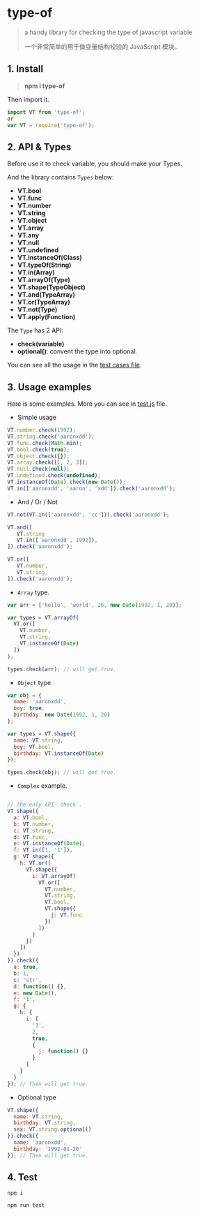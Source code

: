 # type-of

> a handy library for checking the type of javascript variable
>
> 一个非常简单的用于做变量结构校验的 JavaScript 模块。
>



## 1. Install

> **npm i type-of**

Then import it.

```js
import VT from 'type-of';
or
var VT = require('type-of');
```


## 2. API & Types

Before use it to check variable, you should make your Types.

And the library contains `Types` below:

 - **VT.bool**
 - **VT.func**
 - **VT.number**
 - **VT.string**
 - **VT.object**
 - **VT.array**
 - **VT.any**
 - **VT.null**
 - **VT.undefined**
 - **VT.instanceOf(Class)**
 - **VT.typeOf(String)**
 - **VT.in(Array)**
 - **VT.arrayOf(Type)**
 - **VT.shape(TypeObject)**
 - **VT.and(TypeArray)**
 - **VT.or(TypeArray)**
 - **VT.not(Type)**
 - **VT.apply(Function)**

The `Type` has 2 API:

 - **check(variable)**
 - **optional()**: convent the type into optional.

You can see all the usage in the [test cases file](tests/test.js).


## 3. Usage examples

Here is some examples. More you can see in [test.js](tests/test.js) file.

 - Simple usage

```js
VT.number.check(1992);
VT.string.check('aaronxdd');
VT.func.check(Math.min);
VT.bool.check(true);
VT.object.check({});
VT.array.check([1, 2, 3]);
VT.null.check(null);
VT.undefined.check(undefined);
VT.instanceOf(Date).check(new Date());
VT.in(['aaronxdd', 'aaron', 'xdd']).check('aaronxdd');
```

 - And / Or / Not

 ```js
VT.not(VT.in(['aaronxdd', 'cc'])).check('aaronxdd');

VT.and([
	VT.string
	VT.in(['aaronxdd', 1992]),
]).check('aaronxdd');

VT.or([
	VT.number,
	VT.string,
]).check('aaronxdd');
 ```

 - `Array` type.

```js
var arr = ['hello', 'world', 26, new Date(1992, 1, 20)];

var types = VT.arrayOf(
  VT.or([
    VT.number,
    VT.string,
    VT.instanceOf(Date)
  ])
);

types.check(arr); // will get true.
```

 - `Object` type.

```js
var obj = {
  name: 'aaronxdd',
  boy: true,
  birthday: new Date(1992, 1, 20)
};

var types = VT.shape({
  name: VT.string,
  boy: VT.bool,
  birthday: VT.instanceOf(Date)
});

types.check(obj); // will get true.
```

 - `Complex` example.

```js

// The only API `check`.
VT.shape({
  a: VT.bool,
  b: VT.number,
  c: VT.string,
  d: VT.func,
  e: VT.instanceOf(Date),
  f: VT.in([1, '1']),
  g: VT.shape({
    h: VT.or([
      VT.shape({
        i: VT.arrayOf(
          VT.or([
            VT.number,
            VT.string,
            VT.bool,
            VT.shape({
              j: VT.func
            })
          ])
        )
      })
    ])
  })
}).check({
  a: true,
  b: 1,
  c: 'str',
  d: function() {},
  e: new Date(),
  f: '1',
  g: {
    h: {
      i: [
        '1',
        2,
        true,
        {
          j: function() {}
        }
      ]
    }
  }
}); // Then will get true.
```

 - Optional type

```js
VT.shape({
  name: VT.string,
  birthday: VT.string,
  sex: VT.string.optional()
}).check({
  name: 'aaronxdd',
  birthday: '1992-01-20'
}); // Then will get true.
```


## 4. Test

```
npm i

npm run test
```


